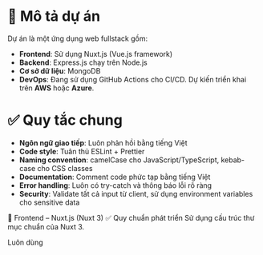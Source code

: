 <!-- Chỉ dẫn cho GitHub Copilot - LUÔN phản hồi bằng Tiếng Việt -->

<!-- Nội dung được tổng hợp từ các file riêng -->

<!-- START AUTO-GENERATED CONTENT -->

# 🧠 Mô tả dự án

Dự án là một ứng dụng web fullstack gồm:

- **Frontend**: Sử dụng Nuxt.js (Vue.js framework)
- **Backend**: Express.js chạy trên Node.js
- **Cơ sở dữ liệu**: MongoDB
- **DevOps**: Đang sử dụng GitHub Actions cho CI/CD. Dự kiến triển khai trên **AWS** hoặc **Azure**.

# ✅ Quy tắc chung

- **Ngôn ngữ giao tiếp**: Luôn phản hồi bằng tiếng Việt
- **Code style**: Tuân thủ ESLint + Prettier
- **Naming convention**: camelCase cho JavaScript/TypeScript, kebab-case cho CSS classes
- **Documentation**: Comment code phức tạp bằng tiếng Việt
- **Error handling**: Luôn có try-catch và thông báo lỗi rõ ràng
- **Security**: Validate tất cả input từ client, sử dụng environment variables cho sensitive data

🧩 Frontend – Nuxt.js (Nuxt 3)
✅ Quy chuẩn phát triển
Sử dụng cấu trúc thư mục chuẩn của Nuxt 3.

Luôn dùng <script setup> để viết component.

Ưu tiên sử dụng các API:

defineProps, defineEmits

useAsyncData, useFetch

Sử dụng TailwindCSS để style toàn bộ giao diện.

Logic phức tạp nên được tách ra composables/ hoặc utils/.

🧱 Cấu trúc giao diện
🔹 1. Main site
Dành cho tất cả người dùng (kể cả chưa đăng nhập) và nhân viên, quản lý.

Bao gồm các trang công khai: trang chủ, thông tin dịch vụ, đăng nhập,...

🔸 2. CMS (Trang quản lý)
Chỉ dành cho người dùng đã đăng nhập (nhân viên hoặc quản lý).

Gồm các chức năng nội bộ như: quản lý nội dung, xử lý đơn hàng, quản lý voucher...

➤ Phân quyền trong CMS:
Chức năng Nhân viên Quản lý (admin)
Quản lý nội dung (sản phẩm, đơn hàng, v.v.) ✅ ✅
Xem lịch sử nhập xuất kho ❌ ✅
Quản lý nhân viên (tạo/sửa/xoá) ❌ ✅
Quản lý người dùng (khoá/mở khoá tài khoản) ❌ ✅

👥 Hệ thống người dùng
Có duy nhất 1 tài khoản quản lý (admin), được tạo sẵn từ đầu.

Quản lý có quyền:

Tạo tài khoản cho nhân viên.

Cấp quyền, khoá/mở tài khoản.

Nhân viên:

Không thể đăng ký.

Được quản lý tạo tài khoản.

Có thể truy cập CMS (trừ phần "quản trị hệ thống").

🔧 Backend – Express.js
✅ Cấu trúc phát triển
API tuân thủ chuẩn RESTful.

Tổ chức code theo mô hình Controller – Service – Model.

Validate mọi input bằng Joi (hoặc thư viện tương đương).

Dùng middleware errorHandler để xử lý lỗi thống nhất.

🔐 Phân quyền & bảo mật
Hệ thống phân quyền:
Mỗi user có trường role trong database: "admin" hoặc "staff".

Dùng middleware auth để xác thực token người dùng.

Dùng middleware authorize(role) để kiểm tra quyền hạn:

ts
Sao chép
Chỉnh sửa
authorize('admin') // chỉ admin mới qua
authorize(['admin', 'staff']) // cả hai loại đều qua

# 🗄️ MongoDB

- Sử dụng Mongoose ODM cho Node.js
- Tạo schema với validation rõ ràng
- Sử dụng indexes cho các field thường query
- Populate relationships khi cần thiết
- Luôn handle connection errors và timeouts
- Sử dụng aggregation pipeline cho queries phức tạp

# 🚀 DevOps (GitHub Actions + AWS/Azure)

- Luôn tạo/ghi chú các file CI/CD trong `.github/workflows/`.
- Mỗi lần push hoặc pull request cần trigger workflow để:
  - Cài dependencies
  - Chạy unit test
  - Kiểm tra lint (ESLint + Prettier)
  - Build project
- Dự kiến triển khai cloud trên AWS hoặc Azure.

# 📐 Tuân thủ thiết kế

- **UI/UX**: Thiết kế responsive, mobile-first
- **Color scheme**: Sử dụng color palette nhất quán
- **Typography**: Font chữ dễ đọc, hierarchy rõ ràng
- **Components**: Tái sử dụng components, đặt tên mô tả rõ chức năng
- **Accessibility**: Alt text cho images, proper semantic HTML
- **Performance**: Optimize images, lazy loading, code splitting

<!-- END AUTO-GENERATED CONTENT -->
